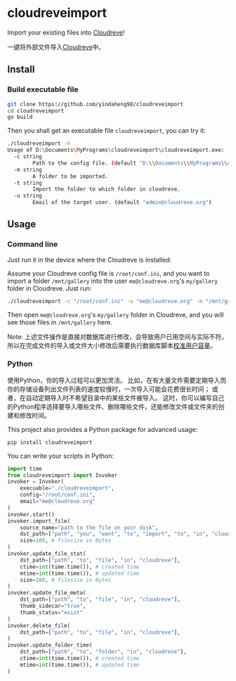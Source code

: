 # cloudreveimport

Import your existing files into [Cloudreve](https://github.com/cloudreve/Cloudreve)!

一键将外部文件导入[Cloudreve](https://github.com/cloudreve/Cloudreve)中。

## Install

### Build executable file

```sh
git clone https://github.com/yindaheng98/cloudreveimport
cd cloudreveimport
go build
```

Then you shall get an executable file `cloudreveimport`, you can try it:

```sh
./cloudreveimport -h
Usage of D:\Documents\MyPrograms\cloudreveimport\cloudreveimport.exe:
  -c string
        Path to the config file. (default "D:\\Documents\\MyPrograms\\cloudreveimport\\conf.ini")
  -m string
        A folder to be imported.
  -t string
        Import the folder to which folder in cloudreve.
  -u string
        Email of the target user. (default "admin@cloudreve.org")
```

## Usage

### Command line

Just run it in the device where the Cloudreve is installed:

Assume your Cloudreve config file is `/root/conf.ini`, and you want to import a folder `/mnt/gallery` into the user `me@cloudreve.org`'s `my/gallery` folder in Cloudreve.
Just run:

```sh
./cloudreveimport -c "/root/conf.ini" -u "me@cloudreve.org" -m "/mnt/gallery" -t "my/gallery"
```

Then open `me@cloudreve.org`'s `my/gallery` folder in Cloudreve, and you will see those files in `/mnt/gallery` here.

Note: 上述文件操作是直接对数据库进行修改，会导致用户已用空间与实际不符，所以在完成文件的导入或文件大小修改后需要执行数据库脚本[校准用户容量](https://docs.cloudreve.org/v/en/manage/db-script#xiao-zhun-yong-hu-rong-liang)。

### Python

使用Python，你的导入过程可以更加灵活。
比如，在有大量文件需要定期导入而你的存储设备列出文件列表的速度较慢时，一次导入可能会花费很长时间；
或者，在自动定期导入时不希望目录中的某些文件被导入。
这时，你可以编写自己的Python程序选择要导入哪些文件、删除哪些文件，还能修改文件或文件夹的创建和修改时间。

This project also provides a Python package for advanced usage:

```sh
pip install cloudreveimport
```

You can write your scripts in Python:

```python
import time
from cloudreveimport import Invoker
invoker = Invoker(
    execuable="./cloudreveimport",
    config="/root/conf.ini",
    email="me@cloudreve.org"
)
invoker.start()
invoker.import_file(
    source_name="path to the file on your disk",
    dst_path=["path", "you", "want", "to", "import", "to", "in", "cloudreve"],
    size=100, # filesize in Bytes
)
invoker.update_file_stat(
    dst_path=["path", "to", "file", "in", "cloudreve"],
    ctime=int(time.time()), # created time
    mtime=int(time.time()), # updated time
    size=100, # filesize in Bytes
)
invoker.update_file_meta(
    dst_path=["path", "to", "file", "in", "cloudreve"],
    thumb_sidecar="true",
    thumb_status="exist"
)
invoker.delete_file(
    dst_path=["path", "to", "file", "in", "cloudreve"],
)
invoker.update_folder_time(
    dst_path=["path", "to", "folder", "in", "cloudreve"],
    ctime=int(time.time()), # created time
    mtime=int(time.time()), # updated time
)
```